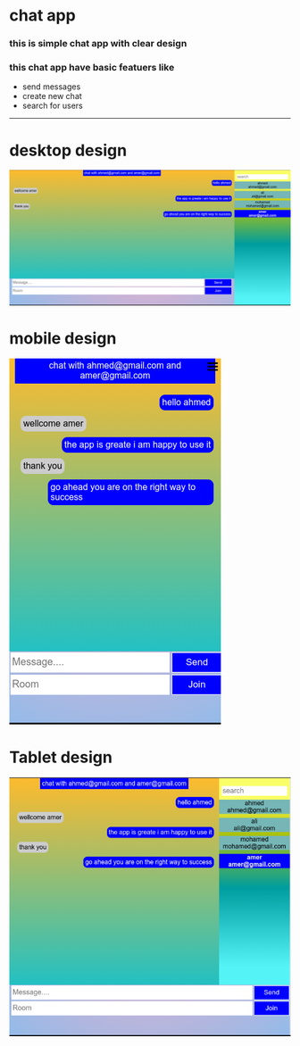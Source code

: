 # chat app
### this is simple chat app with clear design
### this chat app have basic featuers like

- send messages
- create new chat
- search for users


---

# desktop design
![desktop design](./projectPhoto/desktop.png)

# mobile design
![desktop design](./projectPhoto/mobile.png)

# Tablet design
![desktop design](./projectPhoto/tablet.png)